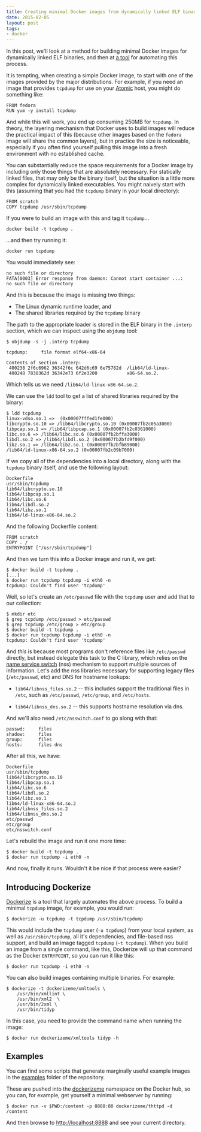 ```yaml
---
title: Creating minimal Docker images from dynamically linked ELF binaries
date: 2015-02-05
layout: post
tags:
- docker
---
```


In this post, we'll look at a method for building minimal Docker
images for dynamically linked ELF binaries, and then at [a
tool][dockerize] for automating this process.

It is tempting, when creating a simple Docker image, to start with one
of the images provided by the major distributions.  For example, if
you need an image that provides `tcpdump` for use on your [Atomic][]
host, you might do something like:

[atomic]: http://www.projectatomic.io/

    FROM fedora
    RUN yum -y install tcpdump

And while this will work, you end up consuming 250MB for `tcpdump`.
In theory, the layering mechanism that Docker uses to build images
will reduce the practical impact of this (because other images based on
the `fedora` image will share the common layers), but in practice the
size is noticeable, especially if you often find yourself pulling this
image into a fresh environment with no established cache.

You can substantially reduce the space requirements for a Docker image
by including only those things that are absolutely necessary.  For
statically linked files, that may only be the binary itself, but the
situation is a little more complex for dynamically linked executables.
You might naively start with this (assuming that you had the `tcpdump`
binary in your local directory):

    FROM scratch
    COPY tcpdump /usr/sbin/tcpdump

If you were to build an image with this and tag it `tcpdump`...

    docker build -t tcpdump .

...and then try running it:

    docker run tcpdump

You would immediately see:

    no such file or directory
    FATA[0003] Error response from daemon: Cannot start container ...:
    no such file or directory 

And this is because the image is missing two things:

- The Linux dynamic runtime loader, and
- The shared libraries required by the `tcpdump` binary

The path to the appropriate loader is stored in the ELF binary in the
`.interp` section, which we can inspect using the `objdump` tool:

    $ objdump -s -j .interp tcpdump 

    tcpdump:     file format elf64-x86-64

    Contents of section .interp:
     400238 2f6c6962 36342f6c 642d6c69 6e75782d  /lib64/ld-linux-
     400248 7838362d 36342e73 6f2e3200           x86-64.so.2.    
        
Which tells us we need `/lib64/ld-linux-x86-64.so.2`.

We can use the `ldd` tool to get a list of shared libraries required
by the binary:

    $ ldd tcpdump
    linux-vdso.so.1 =>  (0x00007fffed1fe000)
    libcrypto.so.10 => /lib64/libcrypto.so.10 (0x00007fb2c05a3000)
    libpcap.so.1 => /lib64/libpcap.so.1 (0x00007fb2c0361000)
    libc.so.6 => /lib64/libc.so.6 (0x00007fb2bffa3000)
    libdl.so.2 => /lib64/libdl.so.2 (0x00007fb2bfd9f000)
    libz.so.1 => /lib64/libz.so.1 (0x00007fb2bfb89000)
    /lib64/ld-linux-x86-64.so.2 (0x00007fb2c09b7000)

If we copy all of the dependencies into a local directory, along with
the `tcpdump` binary itself, and use the following layout:

    Dockerfile
    usr/sbin/tcpdump
    lib64/libcrypto.so.10
    lib64/libpcap.so.1
    lib64/libc.so.6
    lib64/libdl.so.2
    lib64/libz.so.1
    lib64/ld-linux-x86-64.so.2

And the following Dockerfile content:

    FROM scratch
    COPY . /
    ENTRYPOINT ["/usr/sbin/tcpdump"]

And then we turn this into a Docker image and run it, we get:

    $ docker build -t tcpdump .
    [...]
    $ docker run tcpdump tcpdump -i eth0 -n
    tcpdump: Couldn't find user 'tcpdump'

Well, so let's create an `/etc/passwd` file with the `tcpdump` user
and add that to our collection:

    $ mkdir etc
    $ grep tcpdump /etc/passwd > etc/passwd
    $ grep tcpdump /etc/group > etc/group
    $ docker build -t tcpdump .
    $ docker run tcpdump tcpdump -i eth0 -n
    tcpdump: Couldn't find user 'tcpdump'

And *this* is because most programs don't reference files like
`/etc/passwd` directly, but instead delegate this task to the C
library, which relies on the [name service switch][nss] (nss)
mechanism to support multiple sources of information.  Let's add the
nss libraries necessary for supporting legacy files (`/etc/passwd`,
etc) and DNS for hostname lookups:

[nss]: http://www.gnu.org/software/libc/manual/html_node/Name-Service-Switch.html

- `lib64/libnss_files.so.2` -- this includes support the traditional
  files in `/etc`, such as `/etc/passwd`, `/etc/group`, and
  `/etc/hosts`.

- `lib64/libnss_dns.so.2` -- this supports hostname resolution via
  dns.

And we'll also need `/etc/nsswitch.conf` to go along with that:

    passwd:     files
    shadow:     files
    group:      files
    hosts:      files dns

After all this, we have:

    Dockerfile
    usr/sbin/tcpdump
    lib64/libcrypto.so.10
    lib64/libpcap.so.1
    lib64/libc.so.6
    lib64/libdl.so.2
    lib64/libz.so.1
    lib64/ld-linux-x86-64.so.2
    lib64/libnss_files.so.2
    lib64/libnss_dns.so.2
    etc/passwd
    etc/group
    etc/nsswitch.conf

Let's rebuild the image and run it one more time:

    $ docker build -t tcpdump .
    $ docker run tcpdump -i eth0 -n

And now, finally it runs.  Wouldn't it be nice if that process were
easier?

## Introducing Dockerize

[Dockerize][] is a tool that largely automates the above process.  To
build a minimal `tcpdump` image, for example, you would run:

[dockerize]: https://github.com/larsks/dockerize

    $ dockerize -u tcpdump -t tcpdump /usr/sbin/tcpdump

This would include the `tcpdump` user (`-u tcpdump`) from your local
system, as well as `/usr/sbin/tcpdump`, all it's dependencies, and
file-based nss support, and build an image tagged `tcpdump` (`-t
tcpdump`).  When you build an image from a single command, like this,
Dockerize will up that command as the Docker `ENTRYPOINT`, so you can
run it like this:

    $ docker run tcpdump -i eth0 -n

You can also build images containing multiple binaries.  For example:

    $ dockerize -t dockerizeme/xmltools \
        /usr/bin/xmllint \
        /usr/bin/xml2  \
        /usr/bin/2xml \
        /usr/bin/tidyp

In this case, you need to provide the command name when running the
image:

    $ docker run dockerizeme/xmltools tidyp -h

## Examples

You can find some scripts that generate marginally useful example
images in the [examples][] folder of the repository.

[examples]: https://github.com/larsks/dockerize/tree/master/examples

These are pushed into the [dockerizeme][] namespace on the Docker hub,
so you can, for example, get yourself a minimal webserver by running:

    $ docker run -v $PWD:/content -p 8888:80 dockerizeme/thttpd -d /content

And then browse to <http://localhost:8888> and see your current
directory.

[dockerizeme]: https://hub.docker.com/u/dockerizeme/


